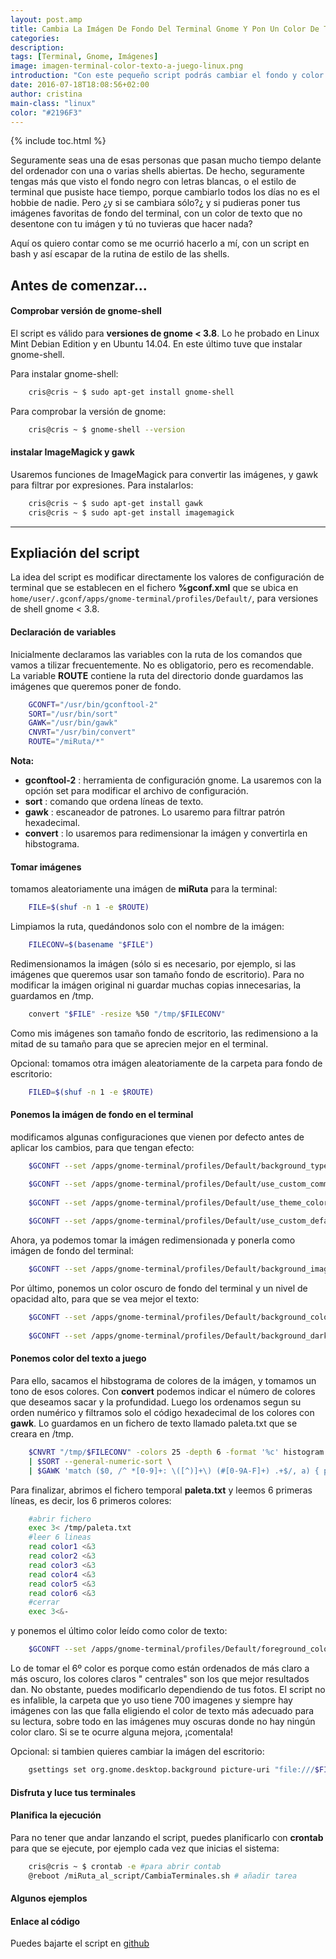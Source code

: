 ```yaml
---
layout: post.amp
title: Cambia La Imágen De Fondo Del Terminal Gnome Y Pon Un Color De Texto a Juego, Automáticamente
categories: 
description:
tags: [Terminal, Gnome, Imágenes]
image: imagen-terminal-color-texto-a-juego-linux.png
introduction: "Con este pequeño script podrás cambiar el fondo y color de texto de tu terminal, a juego"
date: 2016-07-18T18:08:56+02:00
author: cristina
main-class: "linux"
color: "#2196F3"
---
```


{% include toc.html %}

Seguramente seas una de esas personas que pasan mucho tiempo delante del ordenador con una o varias shells abiertas. De hecho, seguramente tengas más que visto el fondo negro con letras blancas, o el estilo de terminal que pusiste hace tiempo,  porque cambiarlo todos los días no es el hobbie de nadie. Pero ¿y si se cambiara sólo?¿ y si pudieras poner tus imágenes favoritas de fondo del terminal, con un color de texto que no desentone con tu imágen  y tú no tuvieras que hacer nada? 

<!--ad-->

Aquí os quiero contar como se me ocurrió hacerlo a mí, con un script en bash  y así escapar de la rutina de estilo de las shells. 

Antes de comenzar...
-------------

#### Comprobar versión de gnome-shell

El script es válido para **versiones de gnome < 3.8**. Lo he probado en Linux Mint Debian Edition y en Ubuntu 14.04. En este último tuve que instalar gnome-shell. 

Para instalar gnome-shell:

```bash
    cris@cris ~ $ sudo apt-get install gnome-shell
```

Para comprobar la versión de gnome:

```bash
    cris@cris ~ $ gnome-shell --version
```

#### instalar ImageMagick y gawk

Usaremos funciones de ImageMagick para convertir las imágenes, y gawk para filtrar por expresiones. Para instalarlos:

```bash
    cris@cris ~ $ sudo apt-get install gawk
    cris@cris ~ $ sudo apt-get install imagemagick
```

-------------

Expliación del script
-------------

La idea del script es modificar directamente los valores de configuración de terminal que se establecen en el fichero **%gconf.xml** que se ubica en `home/user/.gconf/apps/gnome-terminal/profiles/Default/`, para versiones de shell gnome < 3.8.

#### Declaración de variables

Inicialmente declaramos las variables con la ruta de los comandos que vamos a tilizar frecuentemente. No es obligatorio, pero es recomendable. La variable **ROUTE** contiene la ruta del directorio donde guardamos las imágenes que queremos poner de fondo.

```bash
    GCONFT="/usr/bin/gconftool-2"
    SORT="/usr/bin/sort"
    GAWK="/usr/bin/gawk"
    CNVRT="/usr/bin/convert"
    ROUTE="/miRuta/*"
```

**Nota:**
 
- **gconftool-2** : herramienta de configuración gnome. La usaremos con la opción set para modificar el archivo de configuración.
- **sort** : comando que ordena líneas de texto. 
- **gawk** : escaneador de patrones. Lo usaremo para filtrar patrón hexadecimal.
- **convert** : lo usaremos para redimensionar la imágen y convertirla en hibstograma.

#### Tomar imágenes

tomamos aleatoriamente una imágen de **miRuta** para la terminal: 

```bash
    FILE=$(shuf -n 1 -e $ROUTE)
```
    
Limpiamos la ruta, quedándonos solo con el nombre de la imágen:

```bash
    FILECONV=$(basename "$FILE")
```
    
Redimensionamos la imágen (sólo si es necesario, por ejemplo, si las imágenes que queremos usar son tamaño fondo de escritorio). Para no modificar la imágen original ni guardar muchas copias innecesarias, la guardamos en /tmp.

```bash
    convert "$FILE" -resize %50 "/tmp/$FILECONV" 
```	
	
Como mis imágenes son tamaño fondo de escritorio, las redimensiono a la mitad de su tamaño para que se aprecien mejor en el terminal.


 Opcional: tomamos otra imágen aleatoriamente de la carpeta para fondo de escritorio:

```bash
    FILED=$(shuf -n 1 -e $ROUTE)
```

#### Ponemos la imágen de fondo en el terminal

modificamos algunas configuraciones que vienen por defecto antes de aplicar los cambios, para que tengan efecto:

```bash
    $GCONFT --set /apps/gnome-terminal/profiles/Default/background_type --type string "image" #solido por defecto

    $GCONFT --set /apps/gnome-terminal/profiles/Default/use_custom_command --type bool "false"
     
    $GCONFT --set /apps/gnome-terminal/profiles/Default/use_theme_colors --type bool "false"  
    
    $GCONFT --set /apps/gnome-terminal/profiles/Default/use_custom_default_size --type bool "true"
```

Ahora, ya podemos tomar la imágen redimensionada y ponerla como imágen de fondo del terminal:

```bash
    $GCONFT --set /apps/gnome-terminal/profiles/Default/background_image --type string "/tmp/$FILECONV"
```

Por último, ponemos un color oscuro de fondo del terminal y un nivel de opacidad alto, para que se vea mejor el texto:

```bash
    $GCONFT --set /apps/gnome-terminal/profiles/Default/background_color --type string "#181824243131"
    
    $GCONFT --set /apps/gnome-terminal/profiles/Default/background_darkness --type float "0.78"
```

#### Ponemos color del texto a juego

Para ello, sacamos el hibstograma de colores de la imágen, y tomamos un tono de esos colores. Con **convert** podemos indicar el número de colores que deseamos sacar y la profundidad. Luego los ordenamos segun su orden numérico y filtramos solo el  código hexadecimal de los colores con **gawk**. Lo guardamos en un fichero de texto llamado paleta.txt que se creara en /tmp.

```bash
    $CNVRT "/tmp/$FILECONV" -colors 25 -depth 6 -format '%c' histogram:info:- \
    | $SORT --general-numeric-sort \
    | $GAWK 'match ($0, /^ *[0-9]+: \([^)]+\) (#[0-9A-F]+) .+$/, a) { print a[1] }' > "/tmp/paleta.txt" 
```

Para finalizar, abrimos el fichero temporal **paleta.txt** y leemos  6 primeras líneas, es decir, los 6 primeros colores:

```bash
    #abrir fichero
    exec 3< /tmp/paleta.txt
    #leer 6 lineas
    read color1 <&3
    read color2 <&3
    read color3 <&3
    read color4 <&3
    read color5 <&3
    read color6 <&3
    #cerrar
    exec 3<&-
```

y ponemos el último color leído como color de texto:

```bash
    $GCONFT --set /apps/gnome-terminal/profiles/Default/foreground_color --type string "$color6"
```

Lo de tomar el 6º color es porque como están ordenados de más claro a más oscuro, los colores claros " centrales" son los que mejor resultados dan. No obstante, puedes modificarlo dependiendo de tus fotos. El script no es infalible, la carpeta que yo uso tiene 700 imagenes y siempre hay  imágenes con las que falla eligiendo el color de texto más adecuado para su lectura, sobre todo en las  imágenes muy oscuras  donde no hay ningún color claro. Si se te ocurre alguna mejora, ¡comentala!

 Opcional: si tambien quieres cambiar la imágen del escritorio: 

```bash
    gsettings set org.gnome.desktop.background picture-uri "file:///$FILED"
```

#### Disfruta y luce tus terminales

#### Planifica la ejecución
Para no tener que andar lanzando el script, puedes planificarlo con **crontab** para que se ejecute, por ejemplo cada vez que inicias el sistema:

```bash
    cris@cris ~ $ crontab -e #para abrir contab
    @reboot /miRuta_al_script/CambiaTerminales.sh # añadir tarea
```

#### Algunos ejemplos ####

<figure>
<amp-img layout="responsive"  src="/assets/img/imagen-terminal-color-texto-a-juego-linux2.png" alt="imagen-terminal-color-texto-a-juego-linux2" title="Ejemplo 1" width="656px" height="386px" />
</figure>
<figure>
<amp-img layout="responsive"  src="/assets/img/imagen-terminal-color-texto-a-juego-linux3.png" alt="imagen-terminal-color-texto-a-juego-linux2" title="Ejemplo 1" width="650px" height="386px" />
</figure>
<figure>
<amp-img layout="responsive"  src="/assets/img/imagen-terminal-color-texto-a-juego-linux4.png" alt="imagen-terminal-color-texto-a-juego-linux2" title="Ejemplo 1" width="656px" height="385px" />
</figure>
<figure>
<amp-img layout="responsive"  src="/assets/img/imagen-terminal-color-texto-a-juego-linux5.png" alt="imagen-terminal-color-texto-a-juego-linux2" title="Ejemplo 1" width="1003px" height="581px" />
</figure>


#### Enlace al código 

Puedes bajarte el script en [github](https://github.com/CristinaHG/My-TerminalsBacgroundSetter "Repositorio My Terminals Background Setter")
